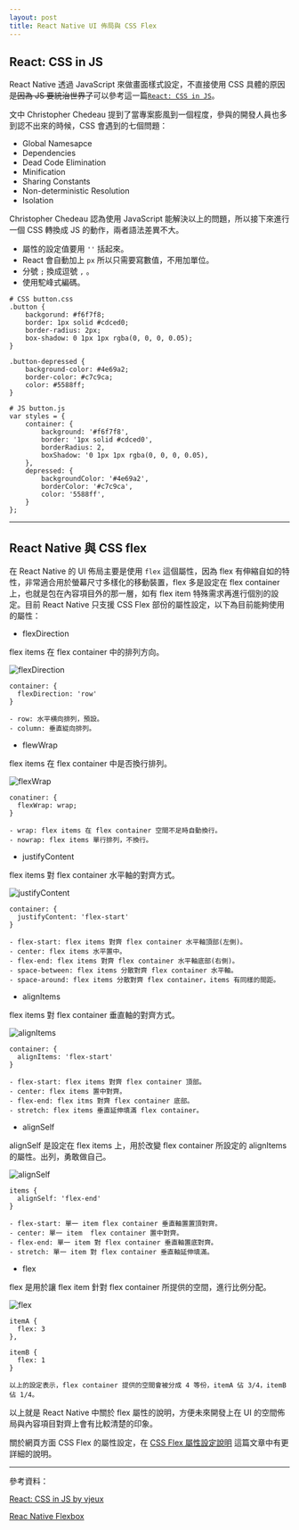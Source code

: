 ```yaml
---
layout: post
title: React Native UI 佈局與 CSS Flex
---
```

## React: CSS in JS

React Native 透過 JavaScript 來做畫面樣式設定，不直接使用 CSS 具體的原因<s>是因為 JS 要統治世界了</s>可以參考這一篇[`React: CSS in JS`](https://speakerdeck.com/vjeux/react-css-in-js)。


文中 Christopher Chedeau 提到了當專案膨風到一個程度，參與的開發人員也多到認不出來的時候，CSS 會遇到的七個問題：

- Global Namesapce
- Dependencies
- Dead Code Elimination
- Minification
- Sharing Constants
- Non-deterministic Resolution
- Isolation

Christopher Chedeau 認為使用 JavaScript 能解決以上的問題，所以接下來進行一個 CSS 轉換成 JS 的動作，兩者語法差異不大。

- 屬性的設定值要用 `''` 括起來。
- React 會自動加上 `px` 所以只需要寫數值，不用加單位。
- 分號 `;` 換成逗號 `,` 。
- 使用駝峰式編碼。

```
# CSS button.css
.button {
	backgorund: #f6f7f8;
	border: 1px solid #cdced0;
	border-radius: 2px;
	box-shadow: 0 1px 1px rgba(0, 0, 0, 0.05);
}

.button-depressed {
	background-color: #4e69a2;
	border-color: #c7c9ca;
	color: #5588ff;
}

# JS button.js
var styles = {
	container: {
		background: '#f6f7f8',
		border: '1px solid #cdced0',
		borderRadius: 2,
		boxShadow: '0 1px 1px rgba(0, 0, 0, 0.05),
	},
	depressed: {
		backgroundColor: '#4e69a2',
		borderColor: '#c7c9ca',
		color: '5588ff',
	}
};
```
-------------------------------

## React Native 與 CSS flex

在 React Native 的 UI 佈局主要是使用 `flex` 這個屬性，因為 flex 有伸縮自如的特性，非常適合用於螢幕尺寸多樣化的移動裝置，flex 多是設定在 flex container 上，也就是包在內容項目外的那一層，如有 flex item 特殊需求再進行個別的設定。目前 React Native 只支援 CSS Flex 部份的屬性設定，以下為目前能夠使用的屬性：

- flexDirection

flex items 在 flex container 中的排列方向。

![flexDirection](/assets/2015-12-25/flex-direction.jpg)

```
container: {
  flexDirection: 'row'
}

- row: 水平横向排列，預設。
- column: 垂直緃向排列。
```

- flewWrap

flex items 在 flex container 中是否換行排列。

![flexWrap](/assets/2015-12-25/flex-wrap.jpg)

```
conatiner: {
  flexWrap: wrap;
}

- wrap: flex items 在 flex container 空間不足時自動換行。
- nowrap: flex items 單行排列，不換行。
```


- justifyContent

flex items 對 flex container 水平軸的對齊方式。

![justifyContent](/assets/2015-12-25/justify-content.jpg)

```
container: {
  justifyContent: 'flex-start'
}

- flex-start: flex items 對齊 flex container 水平軸頂部(左側)。
- center: flex items 水平置中。
- flex-end: flex items 對齊 flex container 水平軸底部(右側)。
- space-between: flex items 分散對齊 flex container 水平軸。
- space-around: flex items 分散對齊 flex container，items 有同樣的間距。
```

- alignItems

flex items 對 flex container 垂直軸的對齊方式。

![alignItems](/assets/2015-12-25/align-items.jpg)

```
container: {
  alignItems: 'flex-start'
}

- flex-start: flex items 對齊 flex container 頂部。
- center: flex items 置中對齊。
- flex-end: flex itms 對齊 flex container 底部。
- stretch: flex items 垂直延伸填滿 flex container。
```

- alignSelf

alignSelf 是設定在 flex items 上，用於改變 flex container 所設定的
alignItems的屬性。出列，勇敢做自己。

![alignSelf](/assets/2015-12-25/align-self.jpg)

```
items {
  alignSelf: 'flex-end'
}

- flex-start: 單一 item flex container 垂直軸置置頂對齊。
- center: 單一 item  flex container 置中對齊。
- flex-end: 單一 item 對 flex container 垂直軸置底對齊。
- stretch: 單一 item 對 flex container 垂直軸延伸填滿。
```

- flex

flex 是用於讓 flex item 針對 flex container 所提供的空間，進行比例分配。

![flex](/assets/2015-12-25/flex.jpg)

```
itemA {
  flex: 3
},

itemB {
  flex: 1
}

以上的設定表示，flex container 提供的空間會被分成 4 等份，itemA 佔 3/4，itemB 佔 1/4。
```

以上就是 React Native 中關於 flex 屬性的說明，方便未來開發上在 UI 的空間佈局與內容項目對齊上會有比較清楚的印象。

關於網頁方面 CSS Flex 的屬性設定，在 [CSS Flex 屬性設定說明](/2015/12/24/CSS-Flex-Guide.html) 這篇文章中有更詳細的說明。


------------------
參考資料： 

 [React: CSS in JS by vjeux](https://speakerdeck.com/vjeux/react-css-in-js)

 [Reac Native Flexbox](https://facebook.github.io/react-native/docs/flexbox.html#content)

